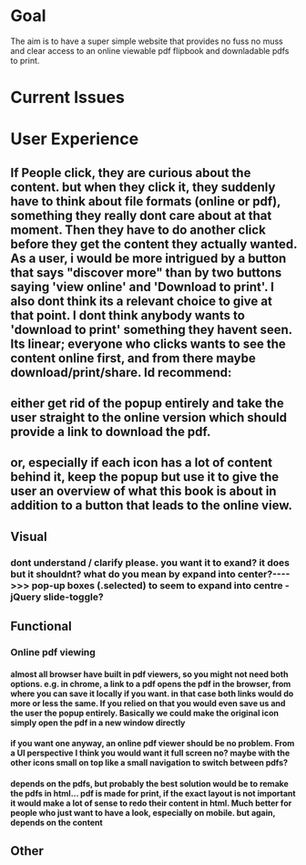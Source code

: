 # Goal
The aim is to have a super simple website that provides no fuss no muss and clear access to an online viewable pdf flipbook and downladable pdfs to print.

# Current Issues

# User Experience
## If People click, they are curious about the content. but when they click it, they suddenly have to think about file formats (online or pdf), something they really dont care about at that moment. Then they have to do another click before they get the content they actually wanted. As a user, i would be more intrigued by a button that says "discover more" than by two buttons saying 'view online' and 'Download to print'. I also dont think its a relevant choice to give at that point. I dont think anybody wants to 'download to print' something they havent seen. Its linear; everyone who clicks wants to see the content online first, and from there maybe download/print/share. Id recommend:
## either get rid of the popup entirely and take the user straight to the online version which should provide a link to download the pdf.
## or, especially if each icon has a lot of content behind it, keep the popup but use it to give the user an overview of what this book is about in addition to a button that leads to the online view. 

## Visual
### dont understand / clarify please. you want it to exand? it does but it shouldnt? what do you mean by expand into center?---->>> pop-up boxes (.selected) to seem to expand into centre - jQuery slide-toggle?
## Functional
### Online pdf viewing
#### almost all browser have built in pdf viewers, so you might not need both options. e.g. in chrome, a link to a pdf opens the pdf in the browser, from where you can save it locally if you want. in that case both links would do more or less the same. If you relied on that you would even save us and the user the popup entirely. Basically we could make the original icon simply open the pdf in a new window directly
#### if you want one anyway, an online pdf viewer should be no problem. From a UI perspective I think you would want it full screen no? maybe with the other icons small on top like a small navigation to switch between pdfs?
#### depends on the pdfs, but probably the best solution would be to remake the pdfs in html... pdf is made for print, if the exact layout is not important it would make a lot of sense to redo their content in html. Much better for people who just want to have a look, especially on mobile. but again, depends on the content 


## Other
